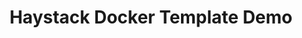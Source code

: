 ---
title: Haystack Docker Template Demo
emoji: 📉
colorFrom: pink
colorTo: yellow
sdk: docker
pinned: false
---